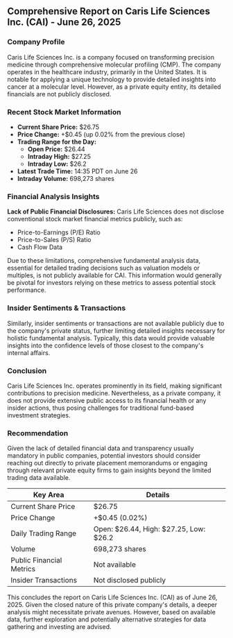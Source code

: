## Comprehensive Report on Caris Life Sciences Inc. (CAI) - June 26, 2025

### Company Profile
Caris Life Sciences Inc. is a company focused on transforming precision medicine through comprehensive molecular profiling (CMP). The company operates in the healthcare industry, primarily in the United States. It is notable for applying a unique technology to provide detailed insights into cancer at a molecular level. However, as a private equity entity, its detailed financials are not publicly disclosed.

### Recent Stock Market Information
- **Current Share Price:** $26.75
- **Price Change:** +$0.45 (up 0.02% from the previous close)
- **Trading Range for the Day:**
  - **Open Price:** $26.44
  - **Intraday High:** $27.25
  - **Intraday Low:** $26.2
- **Latest Trade Time:** 14:35 PDT on June 26
- **Intraday Volume:** 698,273 shares

### Financial Analysis Insights
**Lack of Public Financial Disclosures:**
Caris Life Sciences does not disclose conventional stock market financial metrics publicly, such as:
- Price-to-Earnings (P/E) Ratio
- Price-to-Sales (P/S) Ratio
- Cash Flow Data

Due to these limitations, comprehensive fundamental analysis data, essential for detailed trading decisions such as valuation models or multiples, is not publicly available for CAI. This information would generally be pivotal for investors relying on these metrics to assess potential stock performance.

### Insider Sentiments & Transactions
Similarly, insider sentiments or transactions are not available publicly due to the company's private status, further limiting detailed insights necessary for holistic fundamental analysis. Typically, this data would provide valuable insights into the confidence levels of those closest to the company's internal affairs.

### Conclusion
Caris Life Sciences Inc. operates prominently in its field, making significant contributions to precision medicine. Nevertheless, as a private company, it does not provide extensive public access to its financial health or any insider actions, thus posing challenges for traditional fund-based investment strategies.

### Recommendation
Given the lack of detailed financial data and transparency usually mandatory in public companies, potential investors should consider reaching out directly to private placement memorandums or engaging through relevant private equity firms to gain insights beyond the limited trading data available.

| Key Area                | Details                                             |
|-------------------------|-----------------------------------------------------|
| Current Share Price     | $26.75                                              |
| Price Change            | +$0.45 (0.02%)                                      |
| Daily Trading Range     | Open: $26.44, High: $27.25, Low: $26.2              |
| Volume                  | 698,273 shares                                      |
| Public Financial Metrics | Not available                                       |
| Insider Transactions    | Not disclosed publicly                              |

This concludes the report on Caris Life Sciences Inc. (CAI) as of June 26, 2025. Given the closed nature of this private company's details, a deeper analysis might necessitate private avenues. However, based on available data, further exploration and potentially alternative strategies for data gathering and investing are advised.